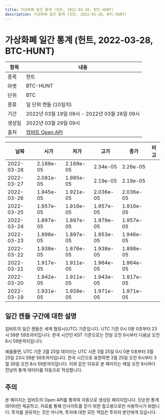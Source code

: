 ```yaml
---
title: 가상화폐 일간 통계 (헌트, 2022-03-28, BTC-HUNT)
description: 가상화폐 일간 통계 (헌트, 2022-03-28, BTC-HUNT)
---
```



가상화폐 일간 통계 (헌트, 2022-03-28, BTC-HUNT)
===

|항목|내용|
|--|--|
|종목|헌트|
|마켓|BTC-HUNT|
|단위|BTC|
|종류|일 단위 캔들 (10일치)|
|기간|2022년 03월 19일 09시 - 2022년 03월 28일 09시|
|생성일|2022년 03월 29일 09시|
|출처|[업비트 Open API](https://docs.upbit.com)|


|날짜|시가|저가|고가|종가|비고|
|--|--|--|--|--|--|
|2022-03-28|2.188e-05|2.169e-05|2.34e-05|2.26e-05|    |
|2022-03-27|2.081e-05|1.985e-05|2.19e-05|2.19e-05|    |
|2022-03-26|1.945e-05|1.921e-05|2.036e-05|2.036e-05|    |
|2022-03-25|1.957e-05|1.916e-05|1.957e-05|1.916e-05|    |
|2022-03-24|1.897e-05|1.897e-05|1.979e-05|1.957e-05|    |
|2022-03-23|1.898e-05|1.897e-05|1.953e-05|1.946e-05|    |
|2022-03-22|1.938e-05|1.876e-05|1.938e-05|1.898e-05|    |
|2022-03-21|1.917e-05|1.911e-05|1.964e-05|1.964e-05|    |
|2022-03-20|1.942e-05|1.911e-05|1.943e-05|1.917e-05|    |
|2022-03-19|1.931e-05|1.928e-05|1.971e-05|1.971e-05|    |


일간 캔들 구간에 대한 설명
---


업비트의 일간 캔들은 세계 협정시(UTC) 기준입니다. 
UTC 기준 0시 0분 0초부터 23시 59분 59초까지입니다. 
한국 시간인 KST 기준으로는 전일 오전 9시부터 다음날 오전 8시 59분까지입니다. 


예를들면, UTC 기준 3월 25일 데이터는 UTC 시준 3월 25일 0시 0분 0초부터 3월 25일 23시 59분 59초까지입니다. 
한국 시간으로 표현하면 3월 25일 오전 9시부터 3월 26일 오전 8시 59분까지입니다. 
이와 같은 이유로 본 페이지는 매일 오전 9시마다 전날의 통계 데이터를 자동으로 작성합니다. 


주의
---


본 페이지는 업비트의 Open API를 통하여 자동으로 생성된 페이지입니다. 
단순한 통계 데이터만 제공하고, 자료를 통해 인사이트를 얻기 위한 참고용으로만 사용하시기 바랍니다. 
투자를 권유하는 것은 아니며, 투자에 대한 모든 책임은 투자자 본인에게 있습니다. 
